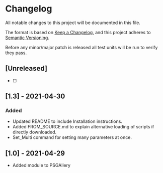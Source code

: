 # Changelog
All notable changes to this project will be documented in this file.

The format is based on [Keep a Changelog](https://keepachangelog.com/en/1.0.0/),
and this project adheres to [Semantic Versioning](https://semver.org/spec/v2.0.0.html).

Before any minor/major patch is released all test units will be run to verify they pass.

## [Unreleased]
- [ ]

## [1.3] - 2021-04-30
### Added
- Updated README to include Installation instructions.
- Added FROM_SOURCE.md to explain alternative loading of scripts if directly
downloaded.
- Set_Multi command for setting many parameters at once.


## [1.0] - 2021-04-29
- Added module to PSGAllery
